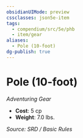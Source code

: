 ```yaml
---
obsidianUIMode: preview
cssclasses: json5e-item
tags:
  - compendium/src/5e/phb
  - item/gear
aliases:
  - Pole (10-foot)
dg-publish: true
---
```

# Pole (10-foot)
*Adventuring Gear*  

- **Cost**: 5 cp
- **Weight**: 7.0 lbs.

*Source: SRD / Basic Rules*
